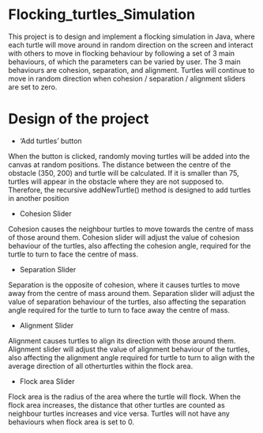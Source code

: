 # Flocking_turtles_Simulation

This project is to design and implement a flocking simulation in Java, where each turtle will move around in random direction on the screen and interact with others to move in flocking behaviour by following a set of 3 main behaviours, of which the parameters can be varied by user. The 3 main behaviours are cohesion, separation, and alignment. Turtles will continue to move in random direction when cohesion / separation / alignment sliders
are set to zero.

# Design of the project

- ‘Add turtles’ button

When the button is clicked, randomly moving turtles will be added into the canvas at random positions. The distance between the centre of the obstacle (350, 200) and turtle will be calculated. If it is smaller than 75, turtles will appear in the obstacle where they are not supposed to. Therefore, the recursive addNewTurtle() method is designed to add turtles in another position

-  Cohesion Slider

Cohesion causes the neighbour turtles to move towards the centre of mass of those around them. Cohesion slider will adjust the value of cohesion behaviour of the turtles, also affecting the cohesion angle, required for the turtle to turn to face the centre of mass.

- Separation Slider

Separation is the opposite of cohesion, where it causes turtles to move away from the centre of mass around them. Separation slider will adjust the value of separation behaviour of the turtles, also affecting the separation angle required for the turtle to turn to face away the centre of mass.

- Alignment Slider

Alignment causes turtles to align its direction with those around them. Alignment slider will adjust the value of alignment behaviour of the turtles, also affecting the alignment angle required for turtle to turn to align with the average direction of all otherturtles within the flock area.

- Flock area Slider

Flock area is the radius of the area where the turtle will flock. When the flock area increases, the distance that other turtles are counted as neighbour turtles increases and vice versa. Turtles will not have any behaviours when flock area is set to 0.
